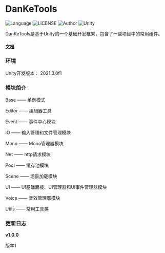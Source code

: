 # DanKeTools

![Language](https://img.shields.io/badge/Language-Csharp-C#) ![LICENSE](https://img.shields.io/badge/LICENSE-Apache--2.0-yellow) ![Author](https://img.shields.io/badge/Author-DanKe-blue) ![Unity](https://img.shields.io/badge/Unity-2021.3.0f1-red)

DanKeTools是基于Unity的一个基础开发框架，包含了一些项目中的常用组件。

#### [文档](https://github.com/DanKE123abc/DanKeTools/blob/main/DanKeTools/README.md)

### 环境

Unity开发版本： 2021.3.0f1

### 模块简介

Base —— 单例模式

Editor —— 编辑器工具

Event —— 事件中心模块

IO —— 输入管理和文件管理模块

Mono —— Mono管理器模块

Net —— http请求模块

Pool —— 缓存池模块

Scene —— 场景加载模块

UI —— UI基础面板、UI管理器和UI事件管理器模块

Voice —— 音效管理器模块

Utils —— 常用工具类

### 更新日志

**v1.0.0**

版本1
